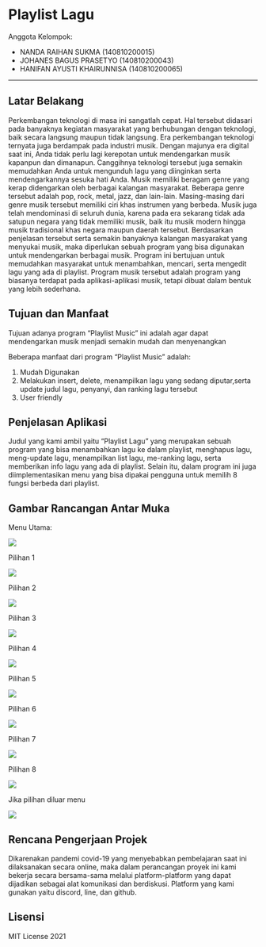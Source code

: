 # Playlist Lagu

Anggota Kelompok:
* NANDA RAIHAN SUKMA (140810200015)
* JOHANES BAGUS PRASETYO (140810200043)
* HANIFAN AYUSTI KHAIRUNNISA (140810200065)
---
## Latar Belakang
Perkembangan teknologi di masa ini sangatlah cepat. Hal tersebut didasari pada banyaknya kegiatan masyarakat yang berhubungan dengan teknologi, baik secara langsung maupun tidak langsung. Era perkembangan teknologi ternyata juga berdampak pada industri musik. Dengan majunya era digital saat ini, Anda tidak perlu lagi kerepotan untuk mendengarkan musik kapanpun dan dimanapun. Canggihnya teknologi tersebut juga semakin memudahkan Anda untuk mengunduh lagu yang diinginkan serta mendengarkannya sesuka hati Anda.
Musik memiliki beragam genre yang kerap didengarkan oleh berbagai kalangan masyarakat. Beberapa genre tersebut adalah pop, rock, metal, jazz, dan lain-lain. Masing-masing dari genre musik tersebut memiliki ciri khas instrumen yang berbeda. Musik juga telah mendominasi di seluruh dunia, karena pada era sekarang tidak ada satupun negara yang tidak memiliki musik, baik itu musik modern hingga musik tradisional khas negara maupun daerah tersebut.
Berdasarkan penjelasan tersebut serta semakin banyaknya kalangan masyarakat yang menyukai musik, maka diperlukan sebuah program yang bisa digunakan untuk mendengarkan berbagai musik. Program ini bertujuan untuk memudahkan masyarakat untuk menambahkan, mencari, serta mengedit lagu yang ada di playlist. Program musik tersebut adalah program yang biasanya terdapat pada aplikasi-aplikasi musik, tetapi dibuat dalam bentuk yang lebih sederhana.


## Tujuan dan Manfaat
Tujuan adanya program “Playlist Music” ini adalah agar dapat mendengarkan musik menjadi semakin mudah dan menyenangkan

Beberapa manfaat dari program “Playlist Music” adalah:
1. Mudah Digunakan
2. Melakukan insert, delete, menampilkan lagu yang sedang diputar,serta update judul lagu, penyanyi, dan ranking lagu tersebut
3. User friendly

## Penjelasan Aplikasi
Judul yang kami ambil yaitu “Playlist Lagu” yang merupakan sebuah program yang bisa
menambahkan lagu ke dalam playlist, menghapus lagu, meng-update lagu, menampilkan list lagu, me-ranking lagu, serta memberikan info lagu yang ada di playlist. Selain itu, dalam program ini juga diimplementasikan menu yang bisa dipakai pengguna untuk memilih 8 fungsi berbeda dari playlist.

## Gambar Rancangan Antar Muka
<!--
Buat rancangan antar muka selengkap mungkin sesuai fungsi aplikasinya. rancangan antar muka
diusahakan serapih dan seindah mungkin. tools yang digunakan dalam pembuatan rancangan gambar
dibebaskan sesuai kreatifitas kalian
!-->
Menu Utama:

![](https://github.com/Nandaraihansukma/project-strukdat-playlist-lagu/blob/main/images/menu.PNG)

Pilihan 1

![](https://github.com/Nandaraihansukma/project-strukdat-playlist-lagu/blob/main/images/1%20(1).PNG)

Pilihan 2

![](https://github.com/Nandaraihansukma/project-strukdat-playlist-lagu/blob/main/images/2.PNG)

Pilihan 3

![](https://github.com/Nandaraihansukma/project-strukdat-playlist-lagu/blob/main/images/3.PNG)

Pilihan 4

![](https://github.com/Nandaraihansukma/project-strukdat-playlist-lagu/blob/main/images/4.PNG)

Pilihan 5

![](https://github.com/Nandaraihansukma/project-strukdat-playlist-lagu/blob/main/images/5.PNG)

Pilihan 6

![](https://github.com/Nandaraihansukma/project-strukdat-playlist-lagu/blob/main/images/6.PNG)

Pilihan 7

![](https://github.com/Nandaraihansukma/project-strukdat-playlist-lagu/blob/main/images/7.PNG)

Pilihan 8

![](https://github.com/Nandaraihansukma/project-strukdat-playlist-lagu/blob/main/images/8.PNG)

Jika pilihan diluar menu

![](https://github.com/Nandaraihansukma/project-strukdat-playlist-lagu/blob/main/images/9.PNG)

## Rencana Pengerjaan Projek
Dikarenakan pandemi covid-19 yang menyebabkan pembelajaran saat ini dilaksanakan secara online, maka dalam perancangan proyek ini kami bekerja secara bersama-sama melalui platform-platform yang dapat dijadikan sebagai alat komunikasi dan berdiskusi. Platform yang kami gunakan yaitu discord, line, dan github.

<!--
Dalam kondisi pandemi seperti ini, tidak memungkinkan untuk bertemu bertatap muka. Maka dari itu
jelaskan bagaimana kalian bekerja sama, berkoordinasi, pembagian kerja.Tools apa yang kalian gunakan
untuk bekerja bersama sama cth github, google docs, google meet>ibebaskan sesuai kreatifitas kalian
!-->


## Lisensi

MIT License 2021
